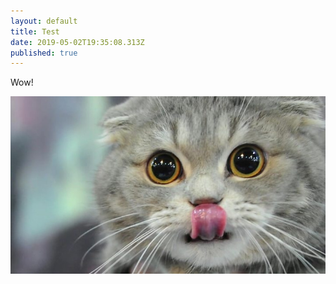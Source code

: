 ```yaml
---
layout: default
title: Test
date: 2019-05-02T19:35:08.313Z
published: true
---
```

Wow!

![Cat](/static/uploads/p0517py6.jpg "WOW!")
